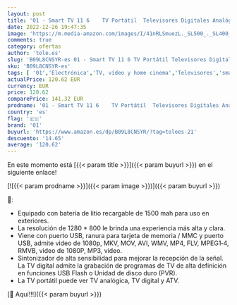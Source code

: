 ```yaml
---
layout: post
title: '01 - Smart TV 11 6    TV Portátil  Televisores Digitales Analógicos  Pantalla de Visualización con Control Remoto para el Aeroplano del Coche Casero Resolución 1280 * 800  Puerto USB  Video de EU '
date: 2022-12-26 19:47:35
image: 'https://m.media-amazon.com/images/I/41nRLSmuezL._SL500_._SL400_.jpg'
comments: true
category: ofertas
author: 'tole.es'
slug: 'B09L8CNSYR-es 01 - Smart TV 11 6 TV Portátil Televisores Digitales...'
sku: 'B09L8CNSYR-es'
tags: [ '01','Electrónica','TV, vídeo y home cinema','Televisores','smart','tv','🇪🇸', ]
actualPrice: 120.62 EUR
currency: EUR
price: 120.62
comparePrice: 141.32 EUR
prodname: '01 - Smart TV 11 6    TV Portátil  Televisores Digitales Analógicos  Pantalla de Visualización con Control Remoto para el Aeroplano del Coche Casero Resolución 1280 * 800  Puerto USB  Video de EU '
country: 'es'
flag: '🇪🇸'
brand: '01'
buyurl: 'https://www.amazon.es/dp/B09L8CNSYR/?tag=tolees-21'
descuento: '14.65'
average: '120.62'
---
```


En este momento está [{{< param title >}}]({{< param buyurl >}}) en el siguiente enlace!

[![{{< param prodname >}}]({{< param image >}})]({{< param buyurl >}})

🔎:

- Equipado con batería de litio recargable de 1500 mah para uso en exteriores.
- La resolución de 1280 * 800 le brinda una experiencia más alta y clara.
- Viene con puerto USB, ranura para tarjeta de memoria / MMC y puerto USB, admite video de 1080p, MKV, MOV, AVI, WMV, MP4, FLV, MPEG1‑4, RMVB, video de 1080P, MP3, video.
- Sintonizador de alta sensibilidad para mejorar la recepción de la señal. La TV digital admite la grabación de programas de TV de alta definición en funciones USB Flash o Unidad de disco duro (PVR).
- La TV portátil puede ver TV analógica, TV digital y ATV.

[🛒 Aquí!!!]({{< param buyurl >}})
